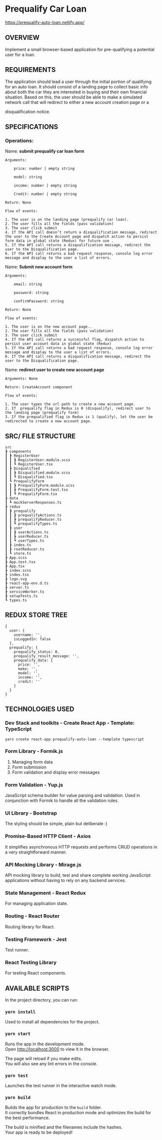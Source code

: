 # Prequalify Car Loan
https://prequalify-auto-loan.netlify.app/


## OVERVIEW

Implement a small browser-based application for pre-qualifying a potential user for a loan.


## REQUIREMENTS

The application should lead a user through the initial portion of qualifying for an auto loan. It should consist of a landing page to collect basic info about both the car they are interested in buying and their own financial situation. Based on this, the user should be able to make a simulated network call that will redirect to either a new account creation page or a 

disqualification notice.


## SPECIFICATIONS


### **Operations:**

  Name: **submit prequalify car loan form**

	Arguments:

		price: number | empty string

		model: string

		income: number | empty string

		Credit: number | empty string

	Return: None

	Flow of events: 
  
    1. The user is on the landing page (prequalify car loan).
    2. The user fills all the fields (pass validation)
    3. The user click submit 
    4. If the API call doesn’t return a disqualification message, redirect the user to the Create Account page and dispatch action to persist form data in global state (Redux) for future use .
    5. If the API call returns a disqualification message, redirect the user to the Disqualification page.
    6. If the API call returns a bad request response, console log error message and display to the user a list of errors.

Name: **Submit new account form**

	Arguments:

		email: string

		password: string

		confirmPassword: string

	Return: None

	Flow of events: 
  
    1. The user is on the new account page..
    2. The user fills all the fields (pass validation)
    3. The user click submit 
    4. If the API call returns a successful flag, dispatch action to persist user account data in global state (Redux)
    5. If the API call returns a bad request response, console log error message and display to the user a list of errors.
    6. If the API call returns a disqualification message, redirect the user to the Disqualification page.

Name: **redirect user to create new account page**

	Arguments: None

	Return: CreateAccount component

	Flow of events: 
  
    1. The user types the url path to create a new account page.
    2. If  prequalify flag in Redux is 0 (disqualify), redirect user to the landing page (prequalify form)
    3. If the prequalified flag in Redux is 1 (qualify), let the user be redirected to create a new account page.


## SRC/ FILE STRUCTURE


```
src
┣ components
┃ ┣ RegisterUser
┃ ┃ ┣ RegisterUser.module.scss
┃ ┃ ┗ RegisterUser.tsx
┃ ┣ Disqualified
┃ ┃ ┣ Disqualified.module.scss
┃ ┃ ┗ Disqualified.tsx
┃ ┗ PrequalifyForm
┃ ┃ ┣ PrequalifyForm.module.scss
┃ ┃ ┣ PrequalifyForm.test.tsx
┃ ┃ ┗ PrequalifyForm.tsx
┣ data
┃ ┗ mockServerResponses.ts
┣ redux
┃ ┣ prequalify
┃ ┃ ┣ prequalifyActions.ts
┃ ┃ ┣ prequalifyReducer.ts
┃ ┃ ┗ prequalifyTypes.ts
┃ ┣ user
┃ ┃ ┣ userActions.ts
┃ ┃ ┣ userReducer.ts
┃ ┃ ┗ userTypes.ts
┃ ┣ index.ts
┃ ┣ rootReducer.ts
┃ ┗ store.ts
┣ App.scss
┣ App.test.tsx
┣ App.tsx
┣ index.scss
┣ index.tsx
┣ logo.svg
┣ react-app-env.d.ts
┣ server.ts
┣ serviceWorker.ts
┣ setupTests.ts
┗ types.ts
```



## REDUX STORE TREE


```
{
  user: {
    username: '',
    isLoggedIn: false
  },
  prequalify: {
    prequalify_status: 0,
    prequalify_result_message: '',
    prequalify_data: {
      price: '',
      make: '',
      model: '',
      income: '',
      credit: ''
    }
  }
}
```



## TECHNOLOGIES USED


### **Dev Stack and toolkits - Create React App - Template: TypeScript**


```
yarn create react-app prequalify-auto-loan --template typescript
```



### **Form Library - Formik.js**



1. Managing form data
2. Form submission
3. Form validation and display error messages


### **Form Validation - Yup.js**

JavaScript schema builder for value parsing and validation. Used in conjunction with Formik to handle all the validation rules.


### **UI Library - Bootstrap**

The styling should be simple, plain but deliberate :)


### **Promise-Based HTTP Client - Axios**

It simplifies asynchronous HTTP requests and performs CRUD operations in a very straightforward manner.


### **API Mocking Library - Mirage.js**

API mocking library to build, test and share complete working JavaScript applications without having to rely on any backend services.


### **State Management - React Redux**

For managing application state. 


### **Routing - React Router**

Routing library for React. 


### **Testing Framework - Jest**

Test runner.


### **React Testing Library**

For testing React components.


## AVAILABLE SCRIPTS


In the project directory, you can run:

### `yarn install`

Used to install all dependencies for the project.

### `yarn start`

Runs the app in the development mode.<br />
Open [http://localhost:3000](http://localhost:3000) to view it in the browser.

The page will reload if you make edits.<br />
You will also see any lint errors in the console.

### `yarn test`

Launches the test runner in the interactive watch mode.<br />

### `yarn build`

Builds the app for production to the `build` folder.<br />
It correctly bundles React in production mode and optimizes the build for the best performance.

The build is minified and the filenames include the hashes.<br />
Your app is ready to be deployed!
